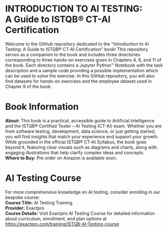 # INTRODUCTION TO AI TESTING: <br> A Guide to ISTQB® CT-AI Certification

Welcome to the GitHub repository dedicated to the "Introduction to AI Testing: A Guide to ISTQB® CT-AI Certification" book! This repository serves as a companion to the book and includes three directories corresponding to three hands-on exercises given in Chapters 4, 6, and 11 of the book. Each directory contains a Jupyter Python™ Notebook with the task description and a sample code providing a possible implementation which can be used to solve the exercise. In this GitHub repository, you will also find datasets for hands-on exercises and the employee dataset used in Chapter 9 of the book.
# Book Information
**About:** This book is a practical, accessible guide to Artificial Intelligence and the ISTQB® Certified Tester – AI Testing (CT-AI) exam. Whether you are from software testing, development, data science, or just getting started, you will find insights that match your experience and support your growth. While grounded in the official ISTQB® CT-AI Syllabus, the book goes beyond it, featuring clear visuals such as diagrams and charts, along with engaging illustrations that help clarify complex ideas and concepts.<br>
**Where to Buy:** Pre order on Amazon is available soon.

# AI Testing Course
For more comprehensive knowledge on AI testing, consider enrolling in our bespoke course:<br>
**Course Title:** AI Testing Training <br>
**Provider:** Exactpro <br>
**Course Details:** Visit Exactpro AI Testing Course for detailed information about curriculum, enrollment, and plan options at https://exactpro.com/training/ISTQB-AI-Testing-course


